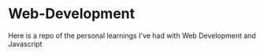 # Web-Development
Here is a repo of the personal learnings I've had with Web Development and Javascript
